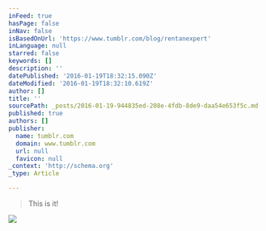 ```yaml
---
inFeed: true
hasPage: false
inNav: false
isBasedOnUrl: 'https://www.tumblr.com/blog/rentanexpert'
inLanguage: null
starred: false
keywords: []
description: ''
datePublished: '2016-01-19T18:32:15.090Z'
dateModified: '2016-01-19T18:32:10.619Z'
author: []
title: ''
sourcePath: _posts/2016-01-19-944835ed-208e-4fdb-8de9-daa54e653f5c.md
published: true
authors: []
publisher:
  name: tumblr.com
  domain: www.tumblr.com
  url: null
  favicon: null
_context: 'http://schema.org'
_type: Article

---
```

> This is it!

![](https://45.media.tumblr.com/110a6a13f92b4c2ff305772f8dd0f472/tumblr_o14k8vaGju1rc7x5lo1_500.gif)